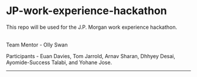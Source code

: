 # JP-work-experience-hackathon
This repo will be used for the J.P. Morgan work experience hackathon. 

<br>
Team Mentor - Olly Swan


Participants - Euan Davies, Tom Jarrold, Arnav Sharan, Dhhyey Desai, Ayomide-Success Talabi, and Yohane Jose.
<hr>
